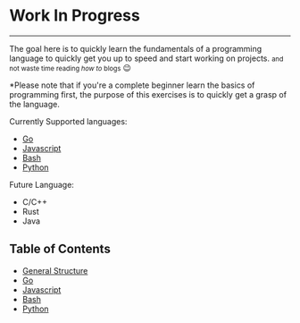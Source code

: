 # Work In Progress

---

The goal here is to quickly learn the fundamentals of a programming language to quickly get you up to speed and start working on projects.
<small>and not waste time reading _how to_ blogs</small> 😉

\*Please note that if you're a complete beginner learn the basics of programming first, the purpose of this exercises is to quickly get a grasp of the language.

Currently Supported languages:

- [Go](#go)
- [Javascript](#javascript)
- [Bash](#bash)
- [Python](#python)

Future Language:

- C/C++
- Rust
- Java

## Table of Contents

- [General Structure](#generalStructure)
- [Go](#go)
- [Javascript](#javascript)
- [Bash](#bash)
- [Python](#python)

